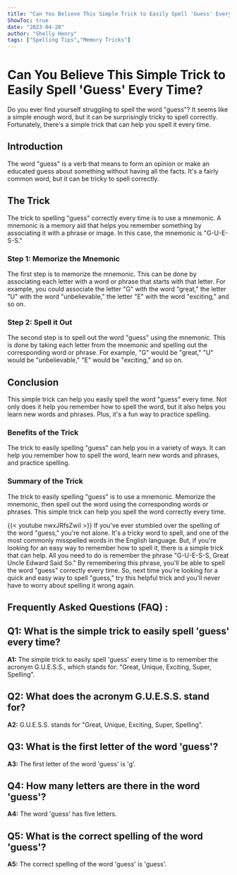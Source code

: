 ```yaml
---
title: "Can You Believe This Simple Trick to Easily Spell 'Guess' Every Time?"
ShowToc: true 
date: "2023-04-28"
author: "Shelly Henry" 
tags: ["Spelling Tips","Memory Tricks"]
---
```

# Can You Believe This Simple Trick to Easily Spell 'Guess' Every Time?

Do you ever find yourself struggling to spell the word "guess"? It seems like a simple enough word, but it can be surprisingly tricky to spell correctly. Fortunately, there's a simple trick that can help you spell it every time. 

## Introduction

The word "guess" is a verb that means to form an opinion or make an educated guess about something without having all the facts. It's a fairly common word, but it can be tricky to spell correctly. 

## The Trick

The trick to spelling "guess" correctly every time is to use a mnemonic. A mnemonic is a memory aid that helps you remember something by associating it with a phrase or image. In this case, the mnemonic is "G-U-E-S-S." 

### Step 1: Memorize the Mnemonic

The first step is to memorize the mnemonic. This can be done by associating each letter with a word or phrase that starts with that letter. For example, you could associate the letter "G" with the word "great," the letter "U" with the word "unbelievable," the letter "E" with the word "exciting," and so on. 

### Step 2: Spell it Out

The second step is to spell out the word "guess" using the mnemonic. This is done by taking each letter from the mnemonic and spelling out the corresponding word or phrase. For example, "G" would be "great," "U" would be "unbelievable," "E" would be "exciting," and so on. 

## Conclusion

This simple trick can help you easily spell the word "guess" every time. Not only does it help you remember how to spell the word, but it also helps you learn new words and phrases. Plus, it's a fun way to practice spelling. 

### Benefits of the Trick

The trick to easily spelling "guess" can help you in a variety of ways. It can help you remember how to spell the word, learn new words and phrases, and practice spelling. 

### Summary of the Trick

The trick to easily spelling "guess" is to use a mnemonic. Memorize the mnemonic, then spell out the word using the corresponding words or phrases. This simple trick can help you spell the word correctly every time.

{{< youtube nwxJRfsZwiI >}} 
If you've ever stumbled over the spelling of the word "guess," you're not alone. It's a tricky word to spell, and one of the most commonly misspelled words in the English language. But, if you're looking for an easy way to remember how to spell it, there is a simple trick that can help. All you need to do is remember the phrase "G-U-E-S-S, Great Uncle Edward Said So." By remembering this phrase, you'll be able to spell the word "guess" correctly every time. So, next time you're looking for a quick and easy way to spell "guess," try this helpful trick and you'll never have to worry about spelling it wrong again.

## Frequently Asked Questions (FAQ) :
## Q1: What is the simple trick to easily spell 'guess' every time?

**A1:** The simple trick to easily spell 'guess' every time is to remember the acronym G.U.E.S.S., which stands for: "Great, Unique, Exciting, Super, Spelling".

## Q2: What does the acronym G.U.E.S.S. stand for?

**A2:** G.U.E.S.S. stands for "Great, Unique, Exciting, Super, Spelling".

## Q3: What is the first letter of the word 'guess'?

**A3:** The first letter of the word 'guess' is 'g'.

## Q4: How many letters are there in the word 'guess'?

**A4:** The word 'guess' has five letters.

## Q5: What is the correct spelling of the word 'guess'?

**A5:** The correct spelling of the word 'guess' is 'guess'.






